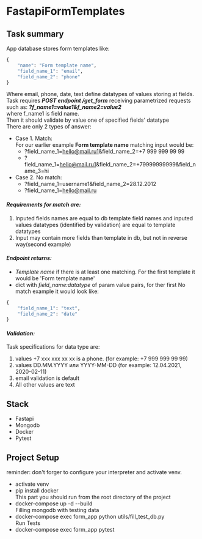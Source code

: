 # FastapiFormTemplates
## Task summary    
App database stores form templates like:    
```python
{     
    "name": "Form template name",    
    "field_name_1": "email",    
    "field_name_2": "phone"    
}    
```
Where email, phone, date, text define datatypes of values storing at fields.     
Task requires ___POST endpoint /get_form___ receiving parametrized requests such as: ___?f_name1=value1&f_name2=value2___     
where f_name1 is field name.     
Then it should validate by value one of specified fields' datatype       
There are only 2 types of answer:
- Case 1. Match:     
For our earlier example  __Form template name__ matching input would be:
    - ?field_name_1=hello@mail.ru1&field_name_2=+7 999 999 99 99
    - ?field_name_1=hello@mail.ru1&field_name_2=+79999999999&field_name_3=hi   
- Case 2. No match:     
    - ?field_name_1=username1&field_name_2=28.12.2012     
    - ?field_name_1=hello@mail.ru
    
#### ___Requirements for match are:___
1. Inputed fields names are equal to db template field names and inputed values datatypes (identified by validation) are equal to template datatypes     
2. Input may contain more fields than template in db, but not in reverse way(second example)     
#### ___Endpoint returns:___
- _Template name_ if there is at least one matching. For the first template it would be 'Form template name'     
- dict with _field_name:datatype_ of param value pairs, for ther first No match example it would look like:    
```python
{        
    "field_name_1": "text",    
    "field_name_2": "date"    
}    
```
#### ___Validation:___ ####
Task specifications for data type are:
1. values +7 xxx xxx xx xx is a phone. (for example: +7 999 999 99 99)    
2. values DD.MM.YYYY или YYYY-MM-DD (for example: 12.04.2021, 2020-02-11)    
3. email validation is default     
4. All other values are text    

## Stack
- Fastapi
- Mongodb
- Docker
- Pytest

## Project Setup     
reminder: don't forger to configure your interpreter and activate venv.   
- activate venv    
- pip install docker    
This part you should run from the root directory of the project    
- docker-compose up -d --build    
Filling mongodb with testing data
- docker-compose exec form_app python utils/fill_test_db.py    
Run Tests    
- docker-compose exec form_app pytest     
   
